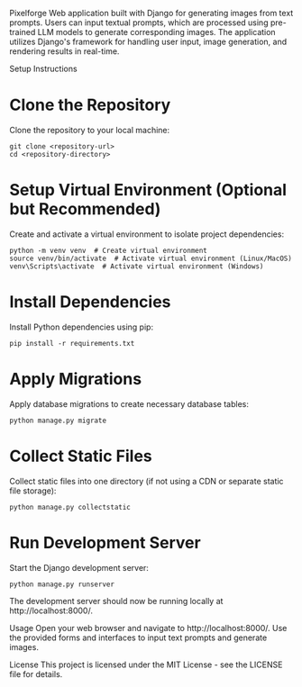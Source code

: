 Pixelforge
Web application built with Django for generating images from text prompts. Users can input textual prompts, which are processed using pre-trained LLM models to generate corresponding images. The application utilizes Django's framework for handling user input, image generation, and rendering results in real-time.


Setup Instructions
# Clone the Repository
Clone the repository to your local machine:

```
git clone <repository-url>
cd <repository-directory>
```

# Setup Virtual Environment (Optional but Recommended)
Create and activate a virtual environment to isolate project dependencies:

```
python -m venv venv  # Create virtual environment
source venv/bin/activate  # Activate virtual environment (Linux/MacOS)
venv\Scripts\activate  # Activate virtual environment (Windows)
```
# Install Dependencies
Install Python dependencies using pip:

```
pip install -r requirements.txt
```

# Apply Migrations
Apply database migrations to create necessary database tables:

```
python manage.py migrate
```

# Collect Static Files
Collect static files into one directory (if not using a CDN or separate static file storage):

```
python manage.py collectstatic
```
# Run Development Server
Start the Django development server:
```
python manage.py runserver
```
The development server should now be running locally at http://localhost:8000/.


Usage
Open your web browser and navigate to http://localhost:8000/.
Use the provided forms and interfaces to input text prompts and generate images.


License
This project is licensed under the MIT License - see the LICENSE file for details.


